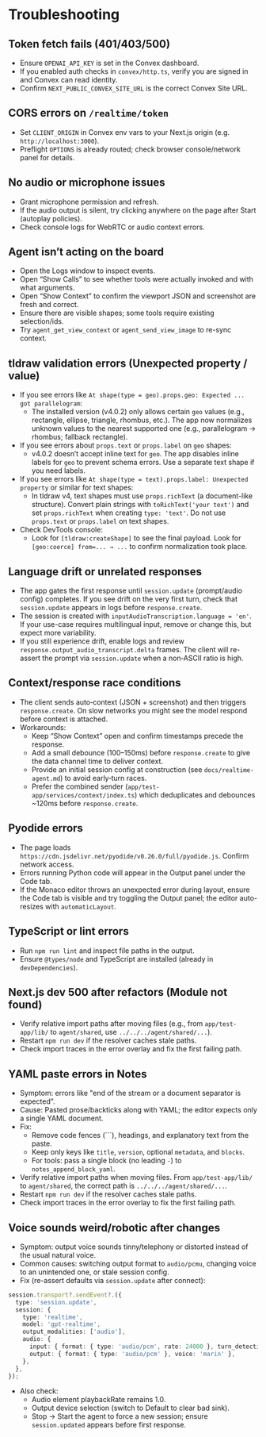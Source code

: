 # Troubleshooting

## Token fetch fails (401/403/500)

- Ensure `OPENAI_API_KEY` is set in the Convex dashboard.
- If you enabled auth checks in `convex/http.ts`, verify you are signed in and Convex can read identity.
- Confirm `NEXT_PUBLIC_CONVEX_SITE_URL` is the correct Convex Site URL.

## CORS errors on `/realtime/token`

- Set `CLIENT_ORIGIN` in Convex env vars to your Next.js origin (e.g. `http://localhost:3000`).
- Preflight `OPTIONS` is already routed; check browser console/network panel for details.

## No audio or microphone issues

- Grant microphone permission and refresh.
- If the audio output is silent, try clicking anywhere on the page after Start (autoplay policies).
- Check console logs for WebRTC or audio context errors.

## Agent isn’t acting on the board

- Open the Logs window to inspect events.
- Open “Show Calls” to see whether tools were actually invoked and with what arguments.
- Open “Show Context” to confirm the viewport JSON and screenshot are fresh and correct.
- Ensure there are visible shapes; some tools require existing selection/ids.
- Try `agent_get_view_context` or `agent_send_view_image` to re-sync context.

## tldraw validation errors (Unexpected property / value)

- If you see errors like `At shape(type = geo).props.geo: Expected ... got parallelogram`:
  - The installed version (v4.0.2) only allows certain `geo` values (e.g., rectangle, ellipse, triangle, rhombus, etc.). The app now normalizes unknown values to the nearest supported one (e.g., parallelogram → rhombus; fallback rectangle).
- If you see errors about `props.text` or `props.label` on `geo` shapes:
  - v4.0.2 doesn’t accept inline text for `geo`. The app disables inline labels for `geo` to prevent schema errors. Use a separate text shape if you need labels.
- If you see errors like `At shape(type = text).props.label: Unexpected property` or similar for text shapes:
  - In tldraw v4, text shapes must use `props.richText` (a document-like structure). Convert plain strings with `toRichText('your text')` and set `props.richText` when creating `type: 'text'`. Do not use `props.text` or `props.label` on text shapes.
- Check DevTools console:
  - Look for `[tldraw:createShape]` to see the final payload. Look for `[geo:coerce] from=... → ...` to confirm normalization took place.

## Language drift or unrelated responses

- The app gates the first response until `session.update` (prompt/audio config) completes. If you see drift on the very first turn, check that `session.update` appears in logs before `response.create`.
- The session is created with `inputAudioTranscription.language = 'en'`. If your use-case requires multilingual input, remove or change this, but expect more variability.
- If you still experience drift, enable logs and review `response.output_audio_transcript.delta` frames. The client will re-assert the prompt via `session.update` when a non‑ASCII ratio is high.

## Context/response race conditions

- The client sends auto‑context (JSON + screenshot) and then triggers `response.create`. On slow networks you might see the model respond before context is attached.
- Workarounds:
  - Keep “Show Context” open and confirm timestamps precede the response.
  - Add a small debounce (100–150ms) before `response.create` to give the data channel time to deliver context.
  - Provide an initial session config at construction (see `docs/realtime-agent.md`) to avoid early‑turn races.
  - Prefer the combined sender (`app/test-app/services/context/index.ts`) which deduplicates and debounces ~120ms before `response.create`.

## Pyodide errors

- The page loads `https://cdn.jsdelivr.net/pyodide/v0.26.0/full/pyodide.js`. Confirm network access.
- Errors running Python code will appear in the Output panel under the Code tab.
- If the Monaco editor throws an unexpected error during layout, ensure the Code tab is visible and try toggling the Output panel; the editor auto-resizes with `automaticLayout`.

## TypeScript or lint errors

- Run `npm run lint` and inspect file paths in the output.
- Ensure `@types/node` and TypeScript are installed (already in `devDependencies`).

## Next.js dev 500 after refactors (Module not found)
 - Verify relative import paths after moving files (e.g., from `app/test-app/lib/` to `agent/shared`, use `../../../agent/shared/...`).
 - Restart `npm run dev` if the resolver caches stale paths.
 - Check import traces in the error overlay and fix the first failing path.
## YAML paste errors in Notes

- Symptom: errors like "end of the stream or a document separator is expected".
- Cause: Pasted prose/backticks along with YAML; the editor expects only a single YAML document.
- Fix:
  - Remove code fences (```), headings, and explanatory text from the paste.
  - Keep only keys like `title`, `version`, optional `metadata`, and `blocks`.
  - For tools: pass a single block (no leading `-`) to `notes_append_block_yaml`.
- Verify relative import paths when moving files. From `app/test-app/lib/` to `agent/shared`, the correct path is `../../../agent/shared/...`.
- Restart `npm run dev` if the resolver caches stale paths.
- Check import traces in the error overlay to fix the first failing path.

## Voice sounds weird/robotic after changes

- Symptom: output voice sounds tinny/telephony or distorted instead of the usual natural voice.
- Common causes: switching output format to `audio/pcmu`, changing voice to an unintended one, or stale session config.
- Fix (re-assert defaults via `session.update` after connect):

```ts
session.transport?.sendEvent?.({
  type: 'session.update',
  session: {
    type: 'realtime',
    model: 'gpt-realtime',
    output_modalities: ['audio'],
    audio: {
      input: { format: { type: 'audio/pcm', rate: 24000 }, turn_detection: { type: 'semantic_vad', eagerness: 'medium', create_response: false, interrupt_response: false } },
      output: { format: { type: 'audio/pcm' }, voice: 'marin' },
    },
  },
});
```

- Also check:
  - Audio element playbackRate remains 1.0.
  - Output device selection (switch to Default to clear bad sink).
  - Stop → Start the agent to force a new session; ensure `session.updated` appears before first response.


